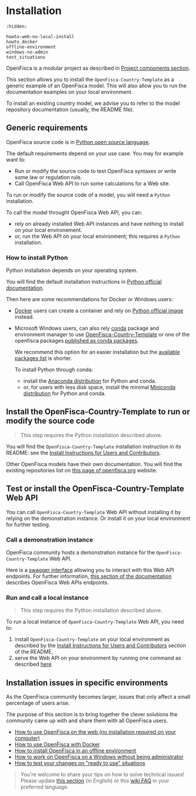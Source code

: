 # <i icon-name="download"></i> Installation

```{toctree}
:hidden:

howto-web-no-local-install
howto_docker
offline-environment
windows-no-admin
test_situations
```

OpenFisca is a modular project as described in [Project components section](./../projectcomponents.md).

This section allows you to install the `OpenFisca-Country-Template` as a generic example of an OpenFisca model. This will also allow you to run the documentation examples on your local environment.

To install an existing country model, we advise you to refer to the model repository documentation (usually, the README file). 

## Generic requirements

OpenFisca source code is in [Python open source language](https://www.python.org/).

The default requirements depend on your use case. You may for example want to:
* Run or modify the source code to test OpenFisca syntaxes or write some law or regulation rule.
* Call OpenFisca Web API to run some calculations for a Web site.

To run or modify the source code of a model, you will need a `Python` installation.

To call the model throught OpenFisca Web API, you can:
* rely on already installed Web API instances and have nothing to install on your local environement.
* or, run the Web API on your local environment; this requires a `Python` installation.  

### How to install Python

Python installation depends on your operating system.

You will find the default installation instructions in [Python official documentation](https://www.python.org/downloads/).

Then here are some recommendations for Docker or Windows users:
* [Docker](https://www.docker.com) users can create a container and rely on [Python official image](https://hub.docker.com/_/python) instead.
* Microsoft Windows users, can also rely [conda](https://docs.conda.io/en/latest/) package and environment manager to use [OpenFisca-Country-Template](https://anaconda.org/search?q=openfisca-country-template) or one of the openfisca packages [published as conda packages](https://anaconda.org/search?q=openfisca).
  
  We recommend this option for an easier installation but the [available packages list](https://anaconda.org/search?q=openfisca) is shorter.  
  
  To install Python through conda: 
  * install the [Anaconda distribution](https://anaconda.org) for Python and conda.
  * or, for users with less disk space, install the minimal [Miniconda distribution](https://docs.conda.io/en/latest/miniconda.html) for Python and conda.

## Install the OpenFisca-Country-Template to run or modify the source code

> This step requires the Python installation described above.

You will find the `OpenFisca-Country-Template` installation instruction in its README: see the [Install Instructions for Users and Contributors](https://github.com/openfisca/country-template#install-instructions-for-users-and-contributors).

Other OpenFisca models have their own documentation. You will find the existing repositories list on [this page of openfisca.org](https://openfisca.org/en/countries/) website.

## Test or install the OpenFisca-Country-Template Web API

You can call `OpenFisca-Country-Template` Web API without installing it by relying on the demonstration instance. Or install it on your local environment for further testing.

### Call a demonstration instance

OpenFisca community hosts a demonstration instance for the `OpenFisca-Country-Template` Web API. 

Here is a [swagger interface](https://legislation.demo.openfisca.org/swagger) allowing you to interact with this Web API endpoints. For further information, [this section of the documentation](./../openfisca-web-api/endpoints.md) describes OpenFisca Web APIs endpoints.

### Run and call a local instance

> This step requires the Python installation described above.

To run a local instance of `OpenFisca-Country-Template` Web API, you need to: 
1. install `OpenFisca-Country-Template` on your local environment as described by the [Install Instructions for Users and Contributors](https://github.com/openfisca/country-template#install-instructions-for-users-and-contributors) section of the README,
2. serve the Web API on your environment by running one command as described [here](https://github.com/openfisca/country-template#serve-this-country-package-with-the-openfisca-web-api).

## Installation issues in specific environments

As the OpenFisca community becomes larger, issues that only affect a small percentage of users arise.

The purpose of this section is to bring together the clever solutions the community came up with and share them with all OpenFisca users.

- [How to use OpenFisca on the web (no installation required on your computer)](./howto-web-no-local-install.md)
- [How to use OpenFisca with Docker](./howto_docker.md)
- [How to install OpenFisca in an offline environment](./offline-environment.md)
- [How to work on OpenFisca on a Windows without being administrator](./windows-no-admin.md)
- [How to test your changes on "ready to use" situations](./test_situations.md)

> You're welcome to share your tips on how to solve technical issues! Please update [this section](https://github.com/openfisca/openfisca-doc/edit/master/recipes.md) (in English) or this [wiki FAQ](https://github.com/openfisca/tutorial/wiki) in your preferred language.
